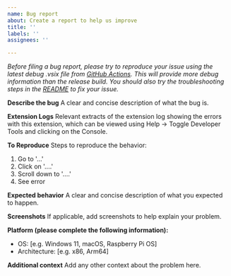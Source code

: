 ```yaml
---
name: Bug report
about: Create a report to help us improve
title: ''
labels: ''
assignees: ''

---
```


_Before filing a bug report, please try to reproduce your issue using the latest debug .vsix file from [GitHub Actions](https://github.com/raspberrypi/pico-vscode/actions/workflows/release.yml?query=branch%3Amain). This will provide more debug information than the release build. You should also try the troubleshooting steps in the [README](https://github.com/raspberrypi/pico-vscode?tab=readme-ov-file#troubleshooting) to fix your issue._

**Describe the bug**
A clear and concise description of what the bug is.

**Extension Logs**
Relevant extracts of the extension log showing the errors with this extension, which can be viewed using Help -> Toggle Developer Tools and clicking on the Console.

**To Reproduce**
Steps to reproduce the behavior:
1. Go to '...'
2. Click on '....'
3. Scroll down to '....'
4. See error

**Expected behavior**
A clear and concise description of what you expected to happen.

**Screenshots**
If applicable, add screenshots to help explain your problem.

**Platform (please complete the following information):**
 - OS: [e.g. Windows 11, macOS, Raspberry Pi OS]
 - Architecture: [e.g. x86, Arm64]

**Additional context**
Add any other context about the problem here.
